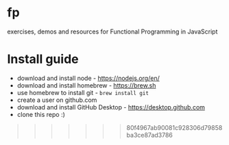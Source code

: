 # fp
exercises, demos and resources for Functional Programming in JavaScript

# Install guide
- download and install node - https://nodejs.org/en/
- download and install homebrew - https://brew.sh
- use homebrew to install git - ` brew install git `
- create a user on github.com
- download and install GitHub Desktop - https://desktop.github.com
- clone this repo :)


>>>>>>> 80f4967ab90081c928306d79858ba3ce87ad3786

